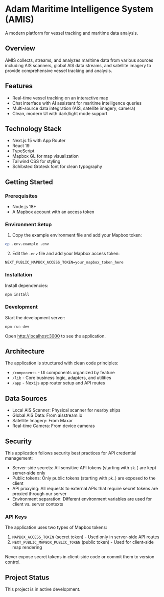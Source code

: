 # Adam Maritime Intelligence System (AMIS)

A modern platform for vessel tracking and maritime data analysis.

## Overview

AMIS collects, streams, and analyzes maritime data from various sources including AIS scanners, global AIS data streams, and satellite imagery to provide comprehensive vessel tracking and analysis.

## Features

- Real-time vessel tracking on an interactive map
- Chat interface with AI assistant for maritime intelligence queries
- Multi-source data integration (AIS, satellite imagery, camera)
- Clean, modern UI with dark/light mode support

## Technology Stack

- Next.js 15 with App Router
- React 19
- TypeScript
- Mapbox GL for map visualization
- Tailwind CSS for styling
- Schibsted Grotesk font for clean typography

## Getting Started

### Prerequisites

- Node.js 18+
- A Mapbox account with an access token

### Environment Setup

1. Copy the example environment file and add your Mapbox token:

```bash
cp .env.example .env
```

2. Edit the `.env` file and add your Mapbox access token:

```
NEXT_PUBLIC_MAPBOX_ACCESS_TOKEN=your_mapbox_token_here
```

### Installation

Install dependencies:

```bash
npm install
```

### Development

Start the development server:

```bash
npm run dev
```

Open [http://localhost:3000](http://localhost:3000) to see the application.

## Architecture

The application is structured with clean code principles:

- `/components` - UI components organized by feature
- `/lib` - Core business logic, adapters, and utilities
- `/app` - Next.js app router setup and API routes

## Data Sources

- Local AIS Scanner: Physical scanner for nearby ships
- Global AIS Data: From aisstream.io
- Satellite Imagery: From Maxar
- Real-time Camera: From device cameras

## Security

This application follows security best practices for API credential management:

- Server-side secrets: All sensitive API tokens (starting with `sk.`) are kept server-side only
- Public tokens: Only public tokens (starting with `pk.`) are exposed to the client
- API proxying: All requests to external APIs that require secret tokens are proxied through our server 
- Environment separation: Different environment variables are used for client vs. server contexts

### API Keys

The application uses two types of Mapbox tokens:

1. `MAPBOX_ACCESS_TOKEN` (secret token) - Used only in server-side API routes
2. `NEXT_PUBLIC_MAPBOX_PUBLIC_TOKEN` (public token) - Used for client-side map rendering

Never expose secret tokens in client-side code or commit them to version control.

## Project Status

This project is in active development.